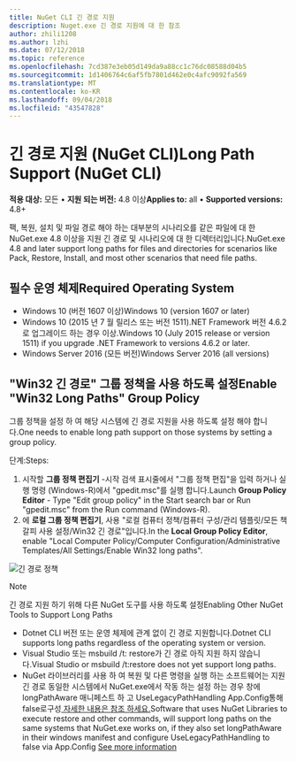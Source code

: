 ```yaml
---
title: NuGet CLI 긴 경로 지원
description: Nuget.exe 긴 경로 지원에 대 한 참조
author: zhili1208
ms.author: lzhi
ms.date: 07/12/2018
ms.topic: reference
ms.openlocfilehash: 7cd387e3eb05d149da9a88cc1c76dc08588d04b5
ms.sourcegitcommit: 1d1406764c6af5fb7801d462e0c4afc9092fa569
ms.translationtype: MT
ms.contentlocale: ko-KR
ms.lasthandoff: 09/04/2018
ms.locfileid: "43547828"
---
```

# <a name="long-path-support-nuget-cli"></a><span data-ttu-id="be1ce-103">긴 경로 지원 (NuGet CLI)</span><span class="sxs-lookup"><span data-stu-id="be1ce-103">Long Path Support (NuGet CLI)</span></span>

<span data-ttu-id="be1ce-104">**적용 대상:** 모든 &bullet; **지원 되는 버전:** 4.8 이상</span><span class="sxs-lookup"><span data-stu-id="be1ce-104">**Applies to:** all &bullet; **Supported versions:** 4.8+</span></span>

<span data-ttu-id="be1ce-105">팩, 복원, 설치 및 파일 경로 해야 하는 대부분의 시나리오를 같은 파일에 대 한 NuGet.exe 4.8 이상을 지원 긴 경로 및 시나리오에 대 한 디렉터리입니다.</span><span class="sxs-lookup"><span data-stu-id="be1ce-105">NuGet.exe 4.8 and later support long paths for files and directories for scenarios like Pack, Restore, Install, and most other scenarios that need file paths.</span></span>

## <a name="required-operating-system"></a><span data-ttu-id="be1ce-106">필수 운영 체제</span><span class="sxs-lookup"><span data-stu-id="be1ce-106">Required Operating System</span></span>

-   <span data-ttu-id="be1ce-107">Windows 10 (버전 1607 이상)</span><span class="sxs-lookup"><span data-stu-id="be1ce-107">Windows 10 (version 1607 or later)</span></span>
-   <span data-ttu-id="be1ce-108">Windows 10 (2015 년 7 월 릴리스 또는 버전 1511).NET Framework 버전 4.6.2로 업그레이드 하는 경우 이상.</span><span class="sxs-lookup"><span data-stu-id="be1ce-108">Windows 10 (July 2015 release or version 1511) if you upgrade .NET Framework to versions 4.6.2 or later.</span></span>
-   <span data-ttu-id="be1ce-109">Windows Server 2016 (모든 버전)</span><span class="sxs-lookup"><span data-stu-id="be1ce-109">Windows Server 2016 (all versions)</span></span>

## <a name="enable-win32-long-paths-group-policy"></a><span data-ttu-id="be1ce-110">"Win32 긴 경로" 그룹 정책을 사용 하도록 설정</span><span class="sxs-lookup"><span data-stu-id="be1ce-110">Enable "Win32 Long Paths" Group Policy</span></span>

<span data-ttu-id="be1ce-111">그룹 정책을 설정 하 여 해당 시스템에 긴 경로 지원을 사용 하도록 설정 해야 합니다.</span><span class="sxs-lookup"><span data-stu-id="be1ce-111">One needs to enable long path support on those systems by setting a group policy.</span></span>

<span data-ttu-id="be1ce-112">단계:</span><span class="sxs-lookup"><span data-stu-id="be1ce-112">Steps:</span></span>
1. <span data-ttu-id="be1ce-113">시작할 **그룹 정책 편집기** -시작 검색 표시줄에서 "그룹 정책 편집"을 입력 하거나 실행 명령 (Windows-R)에서 "gpedit.msc"를 실행 합니다.</span><span class="sxs-lookup"><span data-stu-id="be1ce-113">Launch **Group Policy Editor** - Type "Edit group policy" in the Start search bar or Run "gpedit.msc" from the Run command (Windows-R).</span></span>
2. <span data-ttu-id="be1ce-114">에 **로컬 그룹 정책 편집기**, 사용 "로컬 컴퓨터 정책/컴퓨터 구성/관리 템플릿/모든 책갈피 사용 설정/Win32 긴 경로"입니다.</span><span class="sxs-lookup"><span data-stu-id="be1ce-114">In the **Local Group Policy Editor**, enable "Local Computer Policy/Computer Configuration/Administrative Templates/All Settings/Enable Win32 long paths".</span></span>

![긴 경로 정책](media/LongPathPolicy.png)


> [!Note]
> <span data-ttu-id="be1ce-116">긴 경로 지원 하기 위해 다른 NuGet 도구를 사용 하도록 설정</span><span class="sxs-lookup"><span data-stu-id="be1ce-116">Enabling Other NuGet Tools to Support Long Paths</span></span>
>
> -   <span data-ttu-id="be1ce-117">Dotnet CLI 버전 또는 운영 체제에 관계 없이 긴 경로 지원합니다.</span><span class="sxs-lookup"><span data-stu-id="be1ce-117">Dotnet CLI supports long paths regardless of the operating system or version.</span></span>
> -   <span data-ttu-id="be1ce-118">Visual Studio 또는 msbuild /t: restore가 긴 경로 아직 지원 하지 않습니다.</span><span class="sxs-lookup"><span data-stu-id="be1ce-118">Visual Studio or msbuild /t:restore does not yet support long paths.</span></span>
> -   <span data-ttu-id="be1ce-119">NuGet 라이브러리를 사용 하 여 복원 및 다른 명령을 실행 하는 소프트웨어는 지원 긴 경로 동일한 시스템에서 NuGet.exe에서 작동 하는 설정 하는 경우 창에 longPathAware 매니페스트 하 고 UseLegacyPathHandling App.Config통해false로구성[ 자세한 내용은 참조 하세요.](https://blogs.msdn.microsoft.com/jeremykuhne/2016/07/30/net-4-6-2-and-long-paths-on-windows-10/)</span><span class="sxs-lookup"><span data-stu-id="be1ce-119">Software that uses NuGet Libraries to execute restore and other commands, will support long paths on the same systems that NuGet.exe works on, if they also set longPathAware in their windows manifest and configure UseLegacyPathHandling to false via App.Config [See more information](https://blogs.msdn.microsoft.com/jeremykuhne/2016/07/30/net-4-6-2-and-long-paths-on-windows-10/)</span></span>


